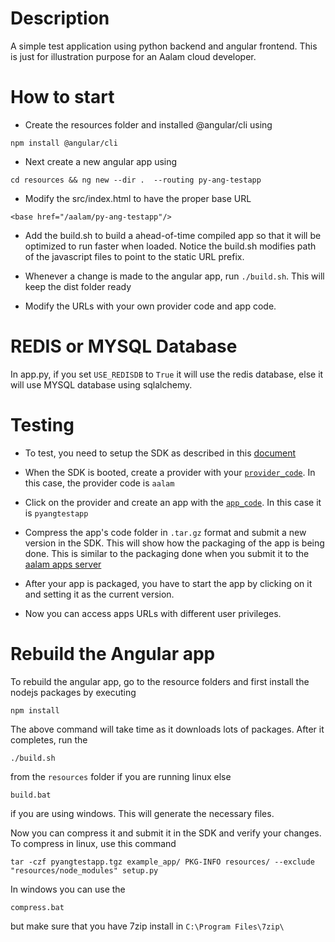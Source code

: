 # Description

A simple test application using python backend and angular frontend.
This is just for illustration purpose for an Aalam cloud developer.


# How to start

- Create the resources folder and installed @angular/cli using
```
npm install @angular/cli
```
- Next create a new angular app using
```
cd resources && ng new --dir .  --routing py-ang-testapp
```

- Modify the src/index.html to have the proper base URL
```
<base href="/aalam/py-ang-testapp"/>
```

- Add the build.sh to build a ahead-of-time compiled app so that it will
be optimized to run faster when loaded.  Notice the build.sh modifies
path of the javascript files to point to the static URL prefix.

- Whenever a change is made to the angular app, run ```./build.sh```. This will
keep the dist folder ready

- Modify the URLs with your own provider code and app code.


# REDIS or MYSQL Database

In app.py, if you set ```USE_REDISDB``` to ```True``` it will use the redis database,
else it will use MYSQL database using sqlalchemy.


# Testing
- To test, you need to setup the SDK as described in this [document](http://docs.aalam.io/_/apps/latest/sdk.html)

- When the SDK is booted, create a provider with your 
[`provider_code`](http://docs.aalam.io/_/apps/latest/definitions.html#provider-code).
In this case, the provider code is `aalam`

- Click on the provider and create an app with the
[`app_code`](http://docs.aalam.io/_/apps/latest/definitions.html#app-code). In this case
it is `pyangtestapp`

- Compress the app's code folder in `.tar.gz` format and submit a new version in the SDK.
This will show how the packaging of the app is being done. This is similar to the packaging
done when you submit it to the [aalam apps server](https://apps.aalam.io/dev)

- After your app is packaged, you have to start the app by clicking on it and
setting it as the current version. 

- Now you can access apps URLs with different user privileges.


# Rebuild the Angular app

To rebuild the angular app, go to the resource folders and first install the 
nodejs packages by executing

```
npm install
```

The above command will take time as it downloads lots of packages. After it
completes, run the 

```
./build.sh
```

from the `resources` folder if you are running linux else

```
build.bat
```

if you are using windows. This will generate the necessary files.

Now you can compress it and submit it in the SDK and verify your changes.
To compress in linux, use this command

```
tar -czf pyangtestapp.tgz example_app/ PKG-INFO resources/ --exclude "resources/node_modules" setup.py
```

In windows you can use the 

```
compress.bat
```

but make sure that you have 7zip install in `C:\Program Files\7zip\`
